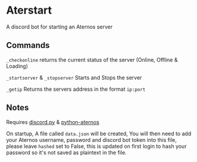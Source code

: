 # Aterstart
A discord bot for starting an Aternos server

## Commands
  ```_checkonline``` returns the current status of the server (Online, Offline & Loading)
  
  ```_startserver``` & ```_stopserver``` Starts and Stops the server
  
  ```_getip``` Returns the servers address in the format ```ip:port```
  
## Notes
  Requires [discord.py](https://github.com/Rapptz/discord.py) & [python-aternos](https://pypi.org/project/python-aternos/)
  
  On startup, A file called ```data.json``` will be created, You will then need to add your Aternos username, password and discord bot token into this file, please leave ```hashed``` set to False, this is updated on first login to hash your password so it's not saved as plaintext in the file.
